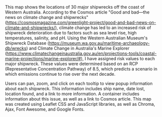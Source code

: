 This map shows the locations of 30 major shipwrecks off the coast of Western Australia. According to the Cosmos article "Good and bad—the news on climate change and shipwrecks" (https://cosmosmagazine.com/greenlight-project/good-and-bad-news-on-climate-and-shipwrecks/), climate change has led to an increased risk of shipwreck deterioration due to factors such as sea level rise, high temperatures, salinity, and pH. Using the Western Australian Museum's Shipwreck Database (https://museum.wa.gov.au/maritime-archaeology-db/wrecks) and Climate Change in Australia's Marine Explorer (https://www.climatechangeinaustralia.gov.au/en/projections-tools/coastal-marine-projections/marine-explorer/#), I have assigned risk values to each major shipwreck. These values were determined based on an RCP (Representative Concentration Pathway) of 8.5, which predicts a scenario in which emissions continue to rise over the next decade. 

Users can pan, zoom, and click on each tooltip to view popup information about each shipwreck. This information includes ship name, date lost, location found, and a link to more information. A container includes information about this issue, as well as a link to Cosmos article. This map was created using Leaflet CSS and JavaScript libraries, as well as Chroma, Ajax, Font Awesome, and Google Fonts. 
